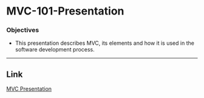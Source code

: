 # MVC-101-Presentation

### Objectives

- This presentation describes MVC, its elements and how it is used in the software development process.

---
## Link

[MVC Presentation](https://www.canva.com/design/DAFKWNV5dhM/view?utm_content=DAFKWNV5dhM&utm_campaign=designshare&utm_medium=link&utm_source=viewer) 
